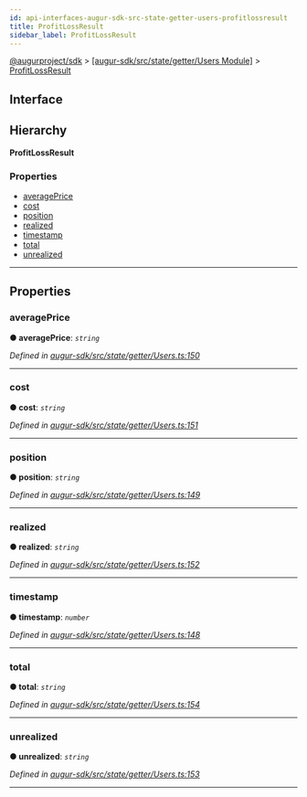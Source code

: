 ```yaml
---
id: api-interfaces-augur-sdk-src-state-getter-users-profitlossresult
title: ProfitLossResult
sidebar_label: ProfitLossResult
---
```


[@augurproject/sdk](api-readme.md) > [[augur-sdk/src/state/getter/Users Module]](api-modules-augur-sdk-src-state-getter-users-module.md) > [ProfitLossResult](api-interfaces-augur-sdk-src-state-getter-users-profitlossresult.md)

## Interface

## Hierarchy

**ProfitLossResult**

### Properties

* [averagePrice](api-interfaces-augur-sdk-src-state-getter-users-profitlossresult.md#averageprice)
* [cost](api-interfaces-augur-sdk-src-state-getter-users-profitlossresult.md#cost)
* [position](api-interfaces-augur-sdk-src-state-getter-users-profitlossresult.md#position)
* [realized](api-interfaces-augur-sdk-src-state-getter-users-profitlossresult.md#realized)
* [timestamp](api-interfaces-augur-sdk-src-state-getter-users-profitlossresult.md#timestamp)
* [total](api-interfaces-augur-sdk-src-state-getter-users-profitlossresult.md#total)
* [unrealized](api-interfaces-augur-sdk-src-state-getter-users-profitlossresult.md#unrealized)

---

## Properties

<a id="averageprice"></a>

###  averagePrice

**● averagePrice**: *`string`*

*Defined in [augur-sdk/src/state/getter/Users.ts:150](https://github.com/AugurProject/augur/blob/1e1466f1d3/packages/augur-sdk/src/state/getter/Users.ts#L150)*

___
<a id="cost"></a>

###  cost

**● cost**: *`string`*

*Defined in [augur-sdk/src/state/getter/Users.ts:151](https://github.com/AugurProject/augur/blob/1e1466f1d3/packages/augur-sdk/src/state/getter/Users.ts#L151)*

___
<a id="position"></a>

###  position

**● position**: *`string`*

*Defined in [augur-sdk/src/state/getter/Users.ts:149](https://github.com/AugurProject/augur/blob/1e1466f1d3/packages/augur-sdk/src/state/getter/Users.ts#L149)*

___
<a id="realized"></a>

###  realized

**● realized**: *`string`*

*Defined in [augur-sdk/src/state/getter/Users.ts:152](https://github.com/AugurProject/augur/blob/1e1466f1d3/packages/augur-sdk/src/state/getter/Users.ts#L152)*

___
<a id="timestamp"></a>

###  timestamp

**● timestamp**: *`number`*

*Defined in [augur-sdk/src/state/getter/Users.ts:148](https://github.com/AugurProject/augur/blob/1e1466f1d3/packages/augur-sdk/src/state/getter/Users.ts#L148)*

___
<a id="total"></a>

###  total

**● total**: *`string`*

*Defined in [augur-sdk/src/state/getter/Users.ts:154](https://github.com/AugurProject/augur/blob/1e1466f1d3/packages/augur-sdk/src/state/getter/Users.ts#L154)*

___
<a id="unrealized"></a>

###  unrealized

**● unrealized**: *`string`*

*Defined in [augur-sdk/src/state/getter/Users.ts:153](https://github.com/AugurProject/augur/blob/1e1466f1d3/packages/augur-sdk/src/state/getter/Users.ts#L153)*

___

